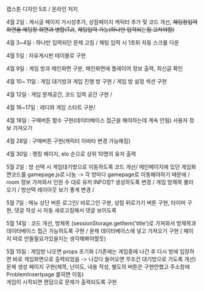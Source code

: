 캡스톤 디자인 5조 / 온라인 저지 

4월 2일 : 게시글 페이지 가시성추가, 상점페이지 캐릭터 추가 및 코드 개선, ~~채팅창입력 화면을 채팅창 화면과 병합(TJ)~~, ~~채팅입력 가능(하나만 입력되는점 고쳐야함)~~

4월 3~4일 : 하나만 입력되던 문제 고침 / 채팅 입력 시 1초뒤 자동 스크롤 다운

4월 5일 : 자유게시판 테이블로 구현

4월 9일 : 게임 방과 메인화면 구분, 메인화면에 플레이어 정보 출력, 최신글 확인

4월 10~ 11일 : 게임 대기방과 게임 진행 방 구현 / 게임 방 설정 섹션 구현 

4월 12일 : 게임 문제공간, 코드 입력 공간 구현 / 

4월 16~17일 : 레디와 게임 스타트 구분/ 

4월 18일 : 구매버튼 함수 구현(데이터베이스 접근을 해야하는데 계속 안됨)
           사용자 정보 가져오기 
           
4월 28일 : 구매버튼 구현(캐릭터 아바타 변경 가능해짐)

4월 30일 : 랭킹 페이지, elo 순으로 상위 10명의 유저 출력

5월 2일 : 방 선택 시 게임대기방으로 이동하도록 코드 개선/ 메인페이지에 있던 게임화면코드를 gamepage.js로 나눔 -> 각 방마다 gamepage로 이동해야하기 때문에 / room 정보 가져와서 인원 수 대로 유저 INFO창? 생성하도록 변경 / 게임 방제목 불러오기 / 방선택 레이아웃 보기 좋게 변경 / 
          
5월 7일 : 메뉴 상단 버튼 로그인/ 비로그인 구분, 상점 뒤로가기 버튼 구현, 타이머 구현, 댓글 작성 시 자동 새로고침해서 댓글 보이도록

5월 14일 : 코드 개선, 방제목 (sessionStorage.getItem('title')로 가져와서 방제목과 데이터베이스 접근 가능하도록 구현 / 문제 데이터베이스에 넣고 가져오기 구현 ( 페이지 따로 만들필요가있을지는 생각해봐야할듯)

5월 15일 : 게임방 나오면 props 초기화 (기존에는 게임중에 나간 후 다시 방에 입장하면 바로 게임화면으로 출력되었음 -> 나갔다 들어오면 무조건 대기방으로 가도록 개선)  
          문제 생성 페이지 구현(제목, 난이도, 내용 작성, 별도의 버튼은 구현안했고 주소창에 ProblemInsertpage 붙히면 이동)    
          게임이 시작되면 랜덤으로 문제가 출력되도록 구현 
